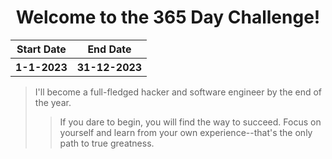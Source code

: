 <h1 align="center">Welcome to the 365 Day Challenge!</h1>

<div align="center">
<table>
 <tr>
    <th>Start Date</th>
    <th>End Date</th>
 </tr>
 <tr>
   <th>1-1-2023</th>
   <th>31-12-2023</th>
 </tr>
</table>
</div>


> I'll become a full-fledged hacker and software engineer by the end of the year.
>> If you dare to begin, you will find the way to succeed. Focus on yourself and learn from your own experience--that's the only path to true greatness.
